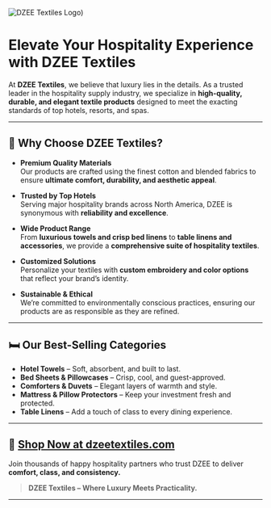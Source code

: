 ![DZEE Textiles Logo](https://dzeeusa.com/media/logo/stores/1/DZEE_Logo.png))

# **Elevate Your Hospitality Experience with DZEE Textiles**

At **DZEE Textiles**, we believe that luxury lies in the details. As a trusted leader in the hospitality supply industry, we specialize in **high-quality, durable, and elegant textile products** designed to meet the exacting standards of top hotels, resorts, and spas.

---

## 🌟 Why Choose DZEE Textiles?

- **Premium Quality Materials**  
  Our products are crafted using the finest cotton and blended fabrics to ensure **ultimate comfort, durability, and aesthetic appeal**.

- **Trusted by Top Hotels**  
  Serving major hospitality brands across North America, DZEE is synonymous with **reliability and excellence**.

- **Wide Product Range**  
  From **luxurious towels and crisp bed linens** to **table linens and accessories**, we provide a **comprehensive suite of hospitality textiles**.

- **Customized Solutions**  
  Personalize your textiles with **custom embroidery and color options** that reflect your brand’s identity.

- **Sustainable & Ethical**  
  We’re committed to environmentally conscious practices, ensuring our products are as responsible as they are refined.

---

## 🛏️ Our Best-Selling Categories

- **Hotel Towels** – Soft, absorbent, and built to last.
- **Bed Sheets & Pillowcases** – Crisp, cool, and guest-approved.
- **Comforters & Duvets** – Elegant layers of warmth and style.
- **Mattress & Pillow Protectors** – Keep your investment fresh and protected.
- **Table Linens** – Add a touch of class to every dining experience.

---

## 🔗 [Shop Now at dzeetextiles.com](https://www.dzeeusa.com)

Join thousands of happy hospitality partners who trust DZEE to deliver **comfort, class, and consistency.**

> **DZEE Textiles – Where Luxury Meets Practicality.**

---

